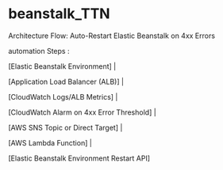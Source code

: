 # beanstalk_TTN
Architecture Flow: Auto-Restart Elastic Beanstalk on 4xx Errors

automation Steps : 


[Elastic Beanstalk Environment]
        |
        
[Application Load Balancer (ALB)]
        |

[CloudWatch Logs/ALB Metrics]
        |

[CloudWatch Alarm on 4xx Error Threshold]
        |

[AWS SNS Topic or Direct Target]
        |

[AWS Lambda Function]
        |

[Elastic Beanstalk Environment Restart API]
